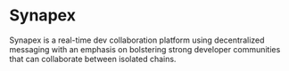 # Synapex
Synapex is a real-time dev collaboration platform using decentralized messaging with an emphasis on bolstering strong developer communities that can collaborate between isolated chains.
